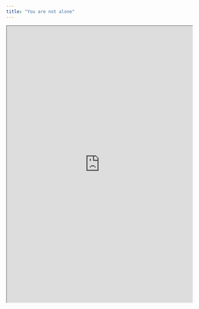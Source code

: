```yaml
---
title: "You are not alone"
---
```



<iframe height="750" width="100%" src="https://ewelton.github.io/ktest/wiki.html#You%20are%20not%20alone"></iframe>
